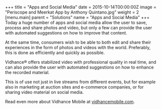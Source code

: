 +++
title = "Apps and Social Media"
date = 2015-10-14T00:00:00Z
image = "Periscope and Meerkat App by Anthony Quintano.jpg"
weight = 2
[menu.main]
parent = "Solutions"
name = "Apps and Social Media"
+++
Today a huge number of apps and social media allow the user to save, process and share photos and video, but only a few can provide the user with automated suggestions on how to improve that content.

At the same time, consumers wish to be able to both edit and share their experiences in the form of photos and videos with the world. Preferably, this is done as efficiently and quickly as possible.
<!--more-->
Vidhance® offers stabilized video with professional quality in real time, and can also provide the user with automated suggestions on how to enhance the recorded material.

This is of use not just in live streams from different events, but for example also in marketing at auction sites and e-commerce companies, or for sharing video material on social media.

Read even more about Vidhance Mobile at [vidhancemobile.com](http://vidhancemobile.com).

